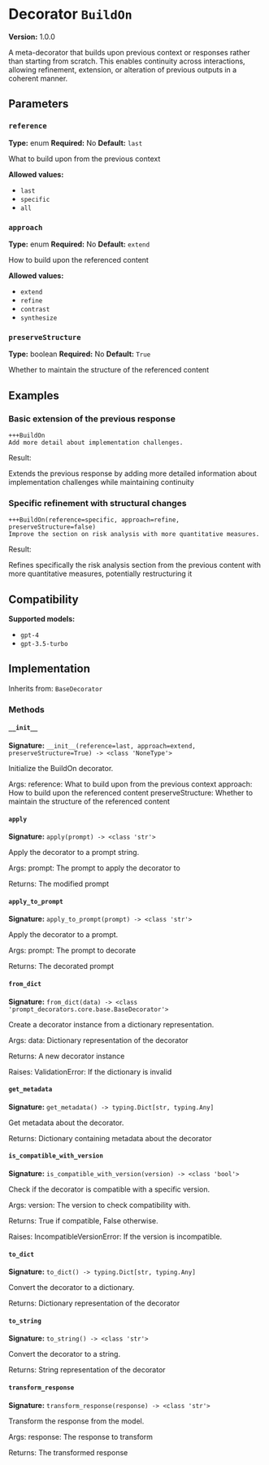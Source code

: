 # Decorator `BuildOn`

**Version:** 1.0.0

A meta-decorator that builds upon previous context or responses rather than starting from scratch. This enables continuity across interactions, allowing refinement, extension, or alteration of previous outputs in a coherent manner.

## Parameters

### `reference`

**Type:** enum
**Required:** No
**Default:** `last`

What to build upon from the previous context

**Allowed values:**

- `last`
- `specific`
- `all`

### `approach`

**Type:** enum
**Required:** No
**Default:** `extend`

How to build upon the referenced content

**Allowed values:**

- `extend`
- `refine`
- `contrast`
- `synthesize`

### `preserveStructure`

**Type:** boolean
**Required:** No
**Default:** `True`

Whether to maintain the structure of the referenced content

## Examples

### Basic extension of the previous response

```
+++BuildOn
Add more detail about implementation challenges.
```

Result:

Extends the previous response by adding more detailed information about implementation challenges while maintaining continuity

### Specific refinement with structural changes

```
+++BuildOn(reference=specific, approach=refine, preserveStructure=false)
Improve the section on risk analysis with more quantitative measures.
```

Result:

Refines specifically the risk analysis section from the previous content with more quantitative measures, potentially restructuring it

## Compatibility

**Supported models:**

- `gpt-4`
- `gpt-3.5-turbo`

## Implementation

Inherits from: `BaseDecorator`

### Methods

#### `__init__`

**Signature:** `__init__(reference=last, approach=extend, preserveStructure=True) -> <class 'NoneType'>`

Initialize the BuildOn decorator.

Args:
    reference: What to build upon from the previous context
    approach: How to build upon the referenced content
    preserveStructure: Whether to maintain the structure of the referenced content

#### `apply`

**Signature:** `apply(prompt) -> <class 'str'>`

Apply the decorator to a prompt string.

Args:
    prompt: The prompt to apply the decorator to


Returns:
    The modified prompt

#### `apply_to_prompt`

**Signature:** `apply_to_prompt(prompt) -> <class 'str'>`

Apply the decorator to a prompt.

Args:
    prompt: The prompt to decorate

Returns:
    The decorated prompt

#### `from_dict`

**Signature:** `from_dict(data) -> <class 'prompt_decorators.core.base.BaseDecorator'>`

Create a decorator instance from a dictionary representation.

Args:
    data: Dictionary representation of the decorator

Returns:
    A new decorator instance

Raises:
    ValidationError: If the dictionary is invalid

#### `get_metadata`

**Signature:** `get_metadata() -> typing.Dict[str, typing.Any]`

Get metadata about the decorator.

Returns:
    Dictionary containing metadata about the decorator

#### `is_compatible_with_version`

**Signature:** `is_compatible_with_version(version) -> <class 'bool'>`

Check if the decorator is compatible with a specific version.

Args:
    version: The version to check compatibility with.


Returns:
    True if compatible, False otherwise.


Raises:
    IncompatibleVersionError: If the version is incompatible.

#### `to_dict`

**Signature:** `to_dict() -> typing.Dict[str, typing.Any]`

Convert the decorator to a dictionary.

Returns:
    Dictionary representation of the decorator

#### `to_string`

**Signature:** `to_string() -> <class 'str'>`

Convert the decorator to a string.

Returns:
    String representation of the decorator

#### `transform_response`

**Signature:** `transform_response(response) -> <class 'str'>`

Transform the response from the model.

Args:
    response: The response to transform

Returns:
    The transformed response
